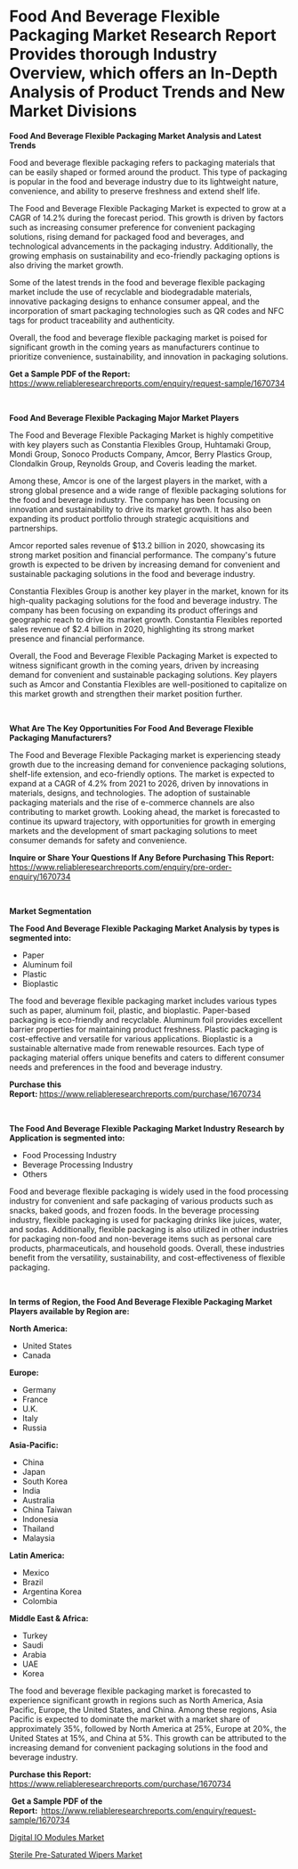 <p><h1>Food And Beverage Flexible Packaging Market Research Report Provides thorough Industry Overview, which offers an In-Depth Analysis of Product Trends and New Market Divisions</h1></p><p><strong>Food And Beverage Flexible Packaging Market Analysis and Latest Trends</strong></p>
<p><p>Food and beverage flexible packaging refers to packaging materials that can be easily shaped or formed around the product. This type of packaging is popular in the food and beverage industry due to its lightweight nature, convenience, and ability to preserve freshness and extend shelf life.</p><p>The Food and Beverage Flexible Packaging Market is expected to grow at a CAGR of 14.2% during the forecast period. This growth is driven by factors such as increasing consumer preference for convenient packaging solutions, rising demand for packaged food and beverages, and technological advancements in the packaging industry. Additionally, the growing emphasis on sustainability and eco-friendly packaging options is also driving the market growth.</p><p>Some of the latest trends in the food and beverage flexible packaging market include the use of recyclable and biodegradable materials, innovative packaging designs to enhance consumer appeal, and the incorporation of smart packaging technologies such as QR codes and NFC tags for product traceability and authenticity.</p><p>Overall, the food and beverage flexible packaging market is poised for significant growth in the coming years as manufacturers continue to prioritize convenience, sustainability, and innovation in packaging solutions.</p></p>
<p><strong>Get a Sample PDF of the Report:&nbsp;</strong> <a href="https://www.reliableresearchreports.com/enquiry/request-sample/1670734">https://www.reliableresearchreports.com/enquiry/request-sample/1670734</a></p>
<p>&nbsp;</p>
<p><strong>Food And Beverage Flexible Packaging Major Market Players</strong></p>
<p><p>The Food and Beverage Flexible Packaging Market is highly competitive with key players such as Constantia Flexibles Group, Huhtamaki Group, Mondi Group, Sonoco Products Company, Amcor, Berry Plastics Group, Clondalkin Group, Reynolds Group, and Coveris leading the market.</p><p>Among these, Amcor is one of the largest players in the market, with a strong global presence and a wide range of flexible packaging solutions for the food and beverage industry. The company has been focusing on innovation and sustainability to drive its market growth. It has also been expanding its product portfolio through strategic acquisitions and partnerships.</p><p>Amcor reported sales revenue of $13.2 billion in 2020, showcasing its strong market position and financial performance. The company's future growth is expected to be driven by increasing demand for convenient and sustainable packaging solutions in the food and beverage industry.</p><p>Constantia Flexibles Group is another key player in the market, known for its high-quality packaging solutions for the food and beverage industry. The company has been focusing on expanding its product offerings and geographic reach to drive its market growth. Constantia Flexibles reported sales revenue of $2.4 billion in 2020, highlighting its strong market presence and financial performance.</p><p>Overall, the Food and Beverage Flexible Packaging Market is expected to witness significant growth in the coming years, driven by increasing demand for convenient and sustainable packaging solutions. Key players such as Amcor and Constantia Flexibles are well-positioned to capitalize on this market growth and strengthen their market position further.</p></p>
<p>&nbsp;</p>
<p><strong>What Are The Key Opportunities For Food And Beverage Flexible Packaging Manufacturers?</strong></p>
<p><p>The Food and Beverage Flexible Packaging market is experiencing steady growth due to the increasing demand for convenience packaging solutions, shelf-life extension, and eco-friendly options. The market is expected to expand at a CAGR of 4.2% from 2021 to 2026, driven by innovations in materials, designs, and technologies. The adoption of sustainable packaging materials and the rise of e-commerce channels are also contributing to market growth. Looking ahead, the market is forecasted to continue its upward trajectory, with opportunities for growth in emerging markets and the development of smart packaging solutions to meet consumer demands for safety and convenience.</p></p>
<p><strong>Inquire or Share Your Questions If Any Before Purchasing This Report:</strong> <a href="https://www.reliableresearchreports.com/enquiry/pre-order-enquiry/1670734">https://www.reliableresearchreports.com/enquiry/pre-order-enquiry/1670734</a></p>
<p>&nbsp;</p>
<p><strong>Market Segmentation</strong></p>
<p><strong>The Food And Beverage Flexible Packaging Market Analysis by types is segmented into:</strong></p>
<p><ul><li>Paper</li><li>Aluminum foil</li><li>Plastic</li><li>Bioplastic</li></ul></p>
<p><p>The food and beverage flexible packaging market includes various types such as paper, aluminum foil, plastic, and bioplastic. Paper-based packaging is eco-friendly and recyclable. Aluminum foil provides excellent barrier properties for maintaining product freshness. Plastic packaging is cost-effective and versatile for various applications. Bioplastic is a sustainable alternative made from renewable resources. Each type of packaging material offers unique benefits and caters to different consumer needs and preferences in the food and beverage industry.</p></p>
<p><strong>Purchase this Report:&nbsp;</strong><a href="https://www.reliableresearchreports.com/purchase/1670734">https://www.reliableresearchreports.com/purchase/1670734</a></p>
<p>&nbsp;</p>
<p><strong>The Food And Beverage Flexible Packaging Market Industry Research by Application is segmented into:</strong></p>
<p><ul><li>Food Processing Industry</li><li>Beverage Processing Industry</li><li>Others</li></ul></p>
<p><p>Food and beverage flexible packaging is widely used in the food processing industry for convenient and safe packaging of various products such as snacks, baked goods, and frozen foods. In the beverage processing industry, flexible packaging is used for packaging drinks like juices, water, and sodas. Additionally, flexible packaging is also utilized in other industries for packaging non-food and non-beverage items such as personal care products, pharmaceuticals, and household goods. Overall, these industries benefit from the versatility, sustainability, and cost-effectiveness of flexible packaging.</p></p>
<p>&nbsp;</p>
<p><strong>In terms of Region, the Food And Beverage Flexible Packaging Market Players available by Region are:</strong></p>
<p>
    <p> <strong> North America: </strong>
        <ul>
            <li>United States</li>
            <li>Canada</li>
        </ul>
        </p> 
    <p> <strong> Europe: </strong>
        <ul>
            <li>Germany</li>
            <li>France</li>
            <li>U.K.</li>
            <li>Italy</li>
            <li>Russia</li>
        </ul>
        </p> 
    <p> <strong> Asia-Pacific: </strong>
        <ul>
            <li>China</li>
            <li>Japan</li>
            <li>South Korea</li>
            <li>India</li>
            <li>Australia</li>
            <li>China Taiwan</li>
            <li>Indonesia</li>
            <li>Thailand</li>
            <li>Malaysia</li>
        </ul>
        </p> 
    <p> <strong> Latin America: </strong>
        <ul>
            <li>Mexico</li>
            <li>Brazil</li>
            <li>Argentina Korea</li>
            <li>Colombia</li>
        </ul>
        </p> 
    <p> <strong> Middle East & Africa: </strong>
        <ul>
            <li>Turkey</li>
            <li>Saudi</li>
            <li>Arabia</li>
            <li>UAE</li>
            <li>Korea</li>
        </ul>
    </p>
    </p>
<p><p>The food and beverage flexible packaging market is forecasted to experience significant growth in regions such as North America, Asia Pacific, Europe, the United States, and China. Among these regions, Asia Pacific is expected to dominate the market with a market share of approximately 35%, followed by North America at 25%, Europe at 20%, the United States at 15%, and China at 5%. This growth can be attributed to the increasing demand for convenient packaging solutions in the food and beverage industry.</p></p>
<p><strong>Purchase this Report: </strong><a href="https://www.reliableresearchreports.com/purchase/1670734">https://www.reliableresearchreports.com/purchase/1670734</a></p>
<p>&nbsp;<strong>Get a Sample PDF of the Report:&nbsp;&nbsp;</strong><a href="https://www.reliableresearchreports.com/enquiry/request-sample/1670734">https://www.reliableresearchreports.com/enquiry/request-sample/1670734</a></p>
<p><strong></strong></p>
<p><p><a href="https://issuu.com/reportprime-2/docs/digital-io-modules-market-size-2030.pptx">Digital IO Modules Market</a></p><p><a href="https://issuu.com/reportprime-2/docs/sterile-pre-saturated-wipers-market-size-2030.pptx">Sterile Pre-Saturated Wipers Market</a></p></p>